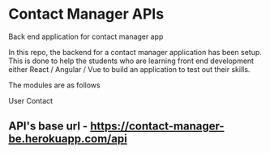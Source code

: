 # Contact Manager APIs
Back end application for contact manager app

In this repo, the backend for a contact manager application has been setup. This is done to help the students who are learning front end development either React / Angular / Vue to build an application to test out their skills.

The modules are as follows

User
Contact
## API's base url - https://contact-manager-be.herokuapp.com/api


